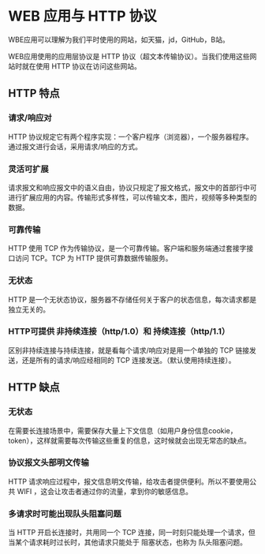# WEB 应用与 HTTP 协议

WBE应用可以理解为我们平时使用的网站，如天猫，jd，GitHub，B站。

WEB应用使用的应用层协议是 HTTP 协议（超文本传输协议）。当我们使用这些网站时就在使用 HTTP 协议在访问这些网站。

<!-- 浏览器输出 URL （网址）后，从发送 HTTP 请求到响应返回的完整过程。 -->

## HTTP 特点

### 请求/响应对

HTTP 协议规定它有两个程序实现：一个客户程序（浏览器），一个服务器程序。通过报文进行会话，采用请求/响应的方式。

### 灵活可扩展

请求报文和响应报文中的语义自由，协议只规定了报文格式，报文中的首部行中可进行扩展应用的内容。传输形式多样性，可以传输文本，图片，视频等多种类型的数据。

### 可靠传输

HTTP 使用 TCP 作为传输协议，是一个可靠传输。客户端和服务端通过套接字接口访问 TCP。TCP 为 HTTP 提供可靠数据传输服务。

### 无状态

HTTP 是一个无状态协议，服务器不存储任何关于客户的状态信息，每次请求都是独立无关的。

### HTTP可提供 非持续连接（http/1.0）和 持续连接（http/1.1）

区别非持续连接与持续连接，就是看每个请求/响应对是用一个单独的 TCP 链接发送，还是所有的请求/响应经相同的 TCP 连接发送。（默认使用持续连接）。

## HTTP 缺点

### 无状态

在需要长连接场景中，需要保存大量上下文信息（如用户身份信息cookie，token），这样就需要每次传输这些重复的信息，这时候就会出现无常态的缺点。

### 协议报文头部明文传输

HTTP 请求响应过程中，报文信息明文传输，给攻击者提供便利。所以不要使用公共 WIFI ，这会让攻击者通过你的流量，拿到你的敏感信息。

### 多请求时可能出现队头阻塞问题

当 HTTP 开启长连接时，共用同一个 TCP 连接，同一时刻只能处理一个请求，但当某个请求耗时过长时，其他请求只能处于 阻塞状态，也称为 队头阻塞问题。